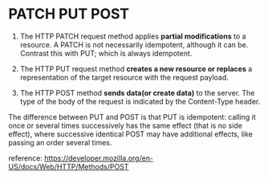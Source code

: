 # PATCH PUT POST
1. The HTTP PATCH request method applies <strong>partial modifications</strong> to a resource.
A PATCH is not necessarily idempotent, although it can be. 
Contrast this with PUT; which is always idempotent.

2. The HTTP PUT request method <strong>creates a new resource or replaces</strong> a representation of 
the target resource with the request payload.

3. The HTTP POST method <strong>sends data(or create data)</strong> to the server. 
The type of the body of the request is indicated by the Content-Type header.

The difference between PUT and POST is that PUT is idempotent: calling it once or several times successively has the same effect (that is no side effect), 
where successive identical POST may have additional effects, like passing an order several times.

reference: https://developer.mozilla.org/en-US/docs/Web/HTTP/Methods/POST